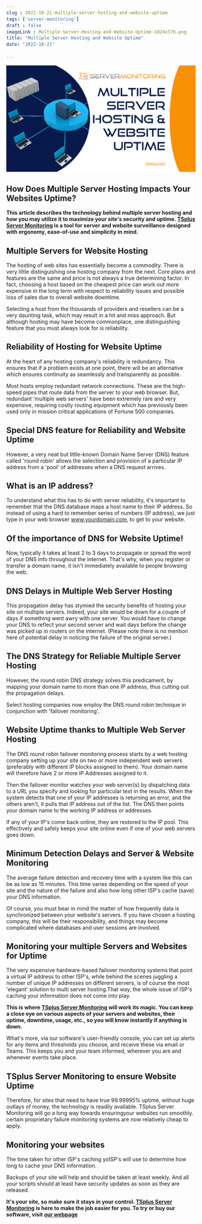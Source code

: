 ```yaml
---
slug : 2022-10-21-multiple-server-hosting-and-website-uptime
tags: ['server-monitoring']
draft : false 
imageLink : Multiple-Server-Hosting-and-Website-Uptime-1024x576.png
title: "Multiple Server Hosting and Website Uptime"
date: "2022-10-21"

---
```


[![title of article, TSplus logo and link illustrated by image of computer devices and servers](./images/Multiple-Server-Hosting-and-Website-Uptime-1024x576.png)](https://tsplus.net/server-monitoring/)

## How Does Multiple Server Hosting Impacts Your Websites Uptime?

**This article describes the technology behind multiple server hosting and how you may utilize it to maximize your site's security and uptime. [TSplus Server Monitoring](https://tsplus.net/server-monitoring/) is a tool for server and website surveillance designed with ergonomy, ease-of-use and simplicity in mind.**

## Multiple Servers for Website Hosting

The hosting of web sites has essentially become a commodity. There is very little distinguishing one hosting company from the next. Core plans and features are the same and price is not always a true determining factor. In fact, choosing a host based on the cheapest price can work out more expensive in the long term with respect to reliability issues and possible loss of sales due to overall website downtime.

Selecting a host from the thousands of providers and resellers can be a very daunting task, which may result in a hit and miss approach. But although hosting may have become commonplace, one distinguishing feature that you must always look for is reliability.

## Reliability of Hosting for Website Uptime

At the heart of any hosting company's reliability is redundancy. This ensures that if a problem exists at one point, there will be an alternative which ensures continuity as seamlessly and transparently as possible.

Most hosts employ redundant network connections. These are the high-speed pipes that route data from the server to your web browser. But, redundant 'multiple web servers' have been extremely rare and very expensive, requiring costly routing equipment which has previously been used only in mission critical applications of Fortune 500 companies.

## Special DNS feature for Reliability and Website Uptime

However, a very neat but little-known Domain Name Server (DNS) feature called 'round robin' allows the selection and provision of a particular IP address from a 'pool' of addresses when a DNS request arrives.

## What is an IP address?

To understand what this has to do with server reliability, it's important to remember that the DNS database maps a host name to their IP address. So instead of using a hard to remember series of numbers (IP address), we just type in your web browser www.yourdomain.com, to get to your website.

## Of the importance of DNS for Website Uptime!

Now, typically it takes at least 2 to 3 days to propagate or spread the word of your DNS info throughout the internet. That's why, when you register or transfer a domain name, it isn't immediately available to people browsing the web.

## DNS Delays in Multiple Web Server Hosting

This propagation delay has stymied the security benefits of hosting your site on multiple servers. Indeed, your site would be down for a couple of days if something went awry with one server. You would have to change your DNS to reflect your second server and wait days before the change was picked up in routers on the internet. (Please note there is no mention here of potential delay in noticing the failure of the original server.)

## The DNS Strategy for Reliable Multiple Server Hosting

However, the round robin DNS strategy solves this predicament, by mapping your domain name to more than one IP address, thus cutting out the propagation delays.

Select hosting companies now employ the DNS round robin technique in conjunction with 'failover monitoring'.

## Website Uptime thanks to Multiple Web Server Hosting

The DNS round robin failover monitoring process starts by a web hosting company setting up your site on two or more independent web servers (preferably with different IP blocks assigned to them). Your domain name will therefore have 2 or more IP Addresses assigned to it.

Then the failover monitor watches your web server(s) by dispatching data to a URL you specify and looking for particular text in the results. When the system detects that one of your IP addresses is returning an error, and the others aren't, it pulls that IP address out of the list. The DNS then points your domain name to the working IP address or addresses.

If any of your IP's come back online, they are restored to the IP pool. This effectively and safely keeps your site online  even if one of your web servers goes down.

## Minimum Detection Delays and Server & Website Monitoring

The average failure detection and recovery time with a system like this can be as low as 15 minutes. This time varies depending on the speed of your site and the nature of the failure and also how long other ISP's cache (save) your DNS information.

Of course, you must bear in mind the matter of how frequently data is synchronized between your website's servers. If you have chosen a hosting company, this will be their responsibility, and things may become complicated where databases and user sessions are involved.

## Monitoring your multiple Servers and Websites for Uptime

The very expensive hardware-based failover monitoring systems that point a virtual IP address to other ISP's, while behind the scenes juggling a number of unique IP addresses on different servers, is of course the most 'elegant' solution to multi server hosting.That way, the whole issue of ISP's caching your information does not come into play.

**This is where **[TSplus Server Monitoring](https://tsplus.net/server-monitoring/)** will work its magic. You can keep a close eye on various aspects of your servers and websites, their uptime, downtime, usage, etc., so you will know instantly if anything is down.**

What's more, via our software's user-friendly console, you can set up alerts for any items and thresholds you choose, and receive these via email or Teams. This keeps you and your team informed, wherever you are and whenever events take place.

## TSplus Server Monitoring to ensure Website Uptime

Therefore, for sites that need to have true 99.99995% uptime, without huge outlays of money, the technology is readily available. TSplus Server Monitoring will go a long way towards ensuringyour websites run smoothly. certain proprietary failure monitoring systems are now relatively cheap to apply.

## Monitoring your websites

The time taken for other ISP's caching yoISP's will use to determine how long to cache your DNS information.

Backups of your site will help and should be taken at least weekly. And all your scripts should at least have security updates as soon as they are released.

**It's your site, so make sure it stays in your control. [TSplus Server Monitoring](https://tsplus.net/download/) is here to make the job easier for you. To try or buy our software, visit [our webpage](https://tsplus.net/)**

